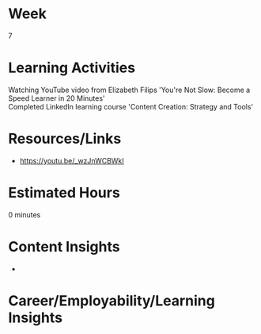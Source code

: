 # Week
7
# Learning Activities
Watching YouTube video from Elizabeth Filips 'You're Not Slow: Become a Speed Learner in 20 Minutes'       
Completed LinkedIn learning course 'Content Creation: Strategy and Tools'
# Resources/Links
- https://youtu.be/_wzJnWCBWkI
# Estimated Hours
0 minutes
# Content Insights
- 
# Career/Employability/Learning Insights
